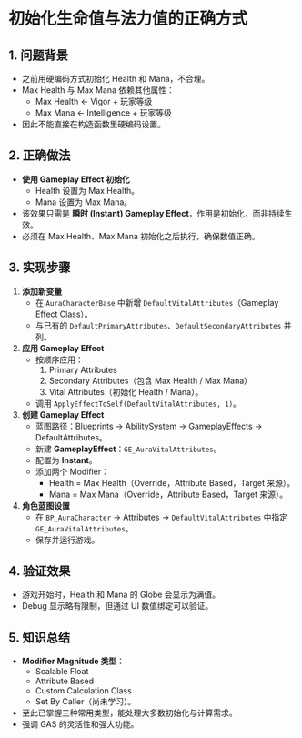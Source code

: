 # 初始化生命值与法力值的正确方式

## 1. 问题背景

- 之前用硬编码方式初始化 Health 和 Mana，不合理。
- Max Health 与 Max Mana 依赖其他属性：
  - Max Health ← Vigor + 玩家等级
  - Max Mana ← Intelligence + 玩家等级
- 因此不能直接在构造函数里硬编码设置。

## 2. 正确做法

- **使用 Gameplay Effect 初始化**
  - Health 设置为 Max Health。
  - Mana 设置为 Max Mana。
- 该效果只需是 **瞬时 (Instant) Gameplay Effect**，作用是初始化，而非持续生效。
- 必须在 Max Health、Max Mana 初始化之后执行，确保数值正确。

## 3. 实现步骤

1. **添加新变量**
   - 在 `AuraCharacterBase` 中新增 `DefaultVitalAttributes`（Gameplay Effect Class）。
   - 与已有的 `DefaultPrimaryAttributes`、`DefaultSecondaryAttributes` 并列。
2. **应用 Gameplay Effect**
   - 按顺序应用：
     1. Primary Attributes
     2. Secondary Attributes（包含 Max Health / Max Mana）
     3. Vital Attributes（初始化 Health / Mana）。
   - 调用 `ApplyEffectToSelf(DefaultVitalAttributes, 1)`。
3. **创建 Gameplay Effect**
   - 蓝图路径：Blueprints → AbilitySystem → GameplayEffects → DefaultAttributes。
   - 新建 **GameplayEffect**：`GE_AuraVitalAttributes`。
   - 配置为 **Instant**。
   - 添加两个 Modifier：
     - Health = Max Health（Override，Attribute Based，Target 来源）。
     - Mana = Max Mana（Override，Attribute Based，Target 来源）。
4. **角色蓝图设置**
   - 在 `BP_AuraCharacter` → Attributes → `DefaultVitalAttributes` 中指定 `GE_AuraVitalAttributes`。
   - 保存并运行游戏。

## 4. 验证效果

- 游戏开始时，Health 和 Mana 的 Globe 会显示为满值。
- Debug 显示略有限制，但通过 UI 数值绑定可以验证。

## 5. 知识总结

- **Modifier Magnitude 类型**：
  - Scalable Float
  - Attribute Based
  - Custom Calculation Class
  - Set By Caller（尚未学习）。
- 至此已掌握三种常用类型，能处理大多数初始化与计算需求。
- 强调 GAS 的灵活性和强大功能。

